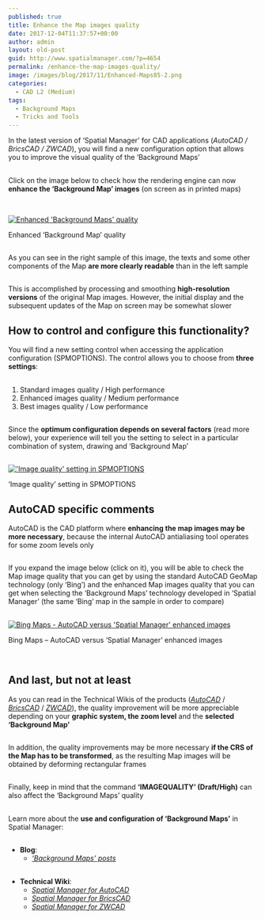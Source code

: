 ```yaml
---
published: true
title: Enhance the Map images quality
date: 2017-12-04T11:37:57+00:00
author: admin
layout: old-post
guid: http://www.spatialmanager.com/?p=4654
permalink: /enhance-the-map-images-quality/
image: /images/blog/2017/11/Enhanced-Maps85-2.png
categories:
  - CAD L2 (Medium)
tags:
  - Background Maps
  - Tricks and Tools
---
```

In the latest version of &#8216;Spatial Manager&#8217; for CAD applications (_AutoCAD / BricsCAD / ZWCAD_), you will find a new configuration option that allows you to improve the visual quality of the &#8216;Background Maps&#8217;<!--more-->

## 

Click on the image below to check how the rendering engine can now **enhance the &#8216;Background Map&#8217; images** (on screen as in printed maps)

&nbsp;

<div>
  <a href="/images/blog/2017/11/Image_quality_1_to_4.png" target="_blank" rel="nofollow"><img src="/images/blog/2017/11/Image_quality_1_to_4.png" alt="Enhanced 'Background Maps' quality" width="800" height="380" srcset="/images/blog/2017/11/Image_quality_1_to_4.png 800w, /images/blog/2017/11/Image_quality_1_to_4-300x143.png 300w, /images/blog/2017/11/Image_quality_1_to_4-768x365.png 768w, /images/blog/2017/11/Image_quality_1_to_4-624x296.png 624w" sizes="(max-width: 800px) 100vw, 800px" /></a>
  
  <p>
    Enhanced &#8216;Background Map&#8217; quality
  </p>
</div>

## 

As you can see in the right sample of this image, the texts and some other components of the Map **are more clearly readable** than in the left sample

## 

This is accomplished by processing and smoothing **high-resolution versions** of the original Map images. However, the initial display and the subsequent updates of the Map on screen may be somewhat slower

## How to control and configure this functionality?

You will find a new setting control when accessing the application configuration (SPMOPTIONS). The control allows you to choose from **three settings**:

## 

  1. Standard images quality / High performance
  2. Enhanced images quality / Medium performance
  3. Best images quality / Low performance

## 

Since the **optimum configuration depends on several factors** (read more below), your experience will tell you the setting to select in a particular combination of system, drawing and &#8216;Background Map&#8217;

## 

<div>
  <a href="/images/blog/2017/11/New-SPMOPTIONS.png" target="_blank" rel="nofollow"><img src="/images/blog/2017/11/New-SPMOPTIONS.png" alt="'Image quality' setting in SPMOPTIONS" width="646" height="557" srcset="/images/blog/2017/11/New-SPMOPTIONS.png 646w, /images/blog/2017/11/New-SPMOPTIONS-300x259.png 300w, /images/blog/2017/11/New-SPMOPTIONS-624x538.png 624w" sizes="(max-width: 646px) 100vw, 646px" /></a>
  
  <p>
    &#8216;Image quality&#8217; setting in SPMOPTIONS
  </p>
</div>

## AutoCAD specific comments

AutoCAD is the CAD platform where **enhancing the map images may be more necessary**, because the internal AutoCAD antialiasing tool operates for some zoom levels only

## 

If you expand the image below (click on it), you will be able to check the Map image quality that you can get by using the standard AutoCAD GeoMap technology (only &#8216;Bing&#8217;) and the enhanced Map images quality that you can get when selecting the &#8216;Background Maps&#8217; technology developed in &#8216;Spatial Manager&#8217; (the same &#8216;Bing&#8217; map in the sample in order to compare)

## 

<div>
  <a href="/images/blog/2017/11/Bing-Maps-AutoCAD-vs-SPM.png" target="_blank" rel="nofollow"><img src="/images/blog/2017/11/Bing-Maps-AutoCAD-vs-SPM-877x1024.png" alt="Bing Maps - AutoCAD versus 'Spatial Manager' enhanced images" width="625" height="730" srcset="/images/blog/2017/11/Bing-Maps-AutoCAD-vs-SPM-877x1024.png 877w, /images/blog/2017/11/Bing-Maps-AutoCAD-vs-SPM-257x300.png 257w, /images/blog/2017/11/Bing-Maps-AutoCAD-vs-SPM-768x897.png 768w, /images/blog/2017/11/Bing-Maps-AutoCAD-vs-SPM-624x729.png 624w, /images/blog/2017/11/Bing-Maps-AutoCAD-vs-SPM.png 1280w" sizes="(max-width: 625px) 100vw, 625px" /></a>
  
  <p>
    Bing Maps &#8211; AutoCAD versus &#8216;Spatial Manager&#8217; enhanced images
  </p>
</div>

&nbsp;

## And last, but not at least

As you can read in the Technical Wikis of the products (<a href="http://wiki.spatialmanager.com/index.php/Spatial_Manager%E2%84%A2_for_AutoCAD_-_FAQs:_Background_Maps_(%22Standard%22_and_%22Professional%22_editions_only)#Can_I_enhance_the_quality_of_the_.27Background_Maps.27.3F" target="_blank" rel="nofollow"><span><em>AutoCAD</em></span></a> / <a href="http://wiki.spatialmanager.com/index.php/Spatial_Manager%E2%84%A2_for_BricsCAD_-_FAQs:_Background_Maps_(%22Standard%22_and_%22Professional%22_editions_only)#Can_I_enhance_the_quality_of_the_.27Background_Maps.27.3F" target="_blank" rel="nofollow"><span><em>BricsCAD</em></span></a> / <a href="http://wiki.spatialmanager.com/index.php/Spatial_Manager%E2%84%A2_for_ZWCAD_-_FAQs:_Background_Maps_(%22Standard%22_and_%22Professional%22_editions_only)#Can_I_enhance_the_quality_of_the_.27Background_Maps.27.3F" target="_blank" rel="nofollow"><span><em>ZWCAD</em></span></a>), the quality improvement will be more appreciable depending on your **graphic system, the zoom level** and the **selected &#8216;Background Map&#8217;**

## 

In addition, the quality improvements may be more necessary **if the CRS of the Map has to be transformed**, as the resulting Map images will be obtained by deforming rectangular frames

## 

Finally, keep in mind that the command **&#8216;IMAGEQUALITY&#8217; (Draft/High)** can also affect the &#8216;Background Maps&#8217; quality

## 

<span>Learn more</span> about the **use and configuration of &#8216;Background Maps&#8217;** in Spatial Manager:

## 

  * **Blog**: 
      * _<span><span><a href="http://www.spatialmanager.com/tag/background-maps/" target="_blank" rel="nofollow">&#8216;Background Maps&#8217; posts</a></span></span>_

## 

  * **Technical Wiki**: 
      * _<span><a href="http://wiki.spatialmanager.com/index.php/Spatial_Manager™_for_AutoCAD_-_FAQs:_Background_Maps_(%22Standard%22_and_%22Professional%22_editions_only)" target="_blank" rel="nofollow">Spatial Manager for AutoCAD</a></span>_
      * _<span><a href="http://wiki.spatialmanager.com/index.php/Spatial_Manager™_for_BricsCAD_-_FAQs:_Background_Maps_(%22Standard%22_and_%22Professional%22_editions_only)" target="_blank" rel="nofollow">Spatial Manager for BricsCAD</a></span>_
      * _<span><a href="http://wiki.spatialmanager.com/index.php/Spatial_Manager™_for_ZWCAD_-_FAQs:_Background_Maps_(%22Standard%22_and_%22Professional%22_editions_only)" target="_blank" rel="nofollow">Spatial Manager for ZWCAD</a></span>_
